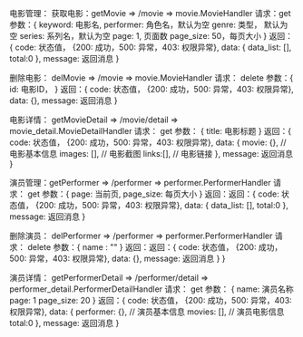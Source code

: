 
电影管理：
获取电影：getMovie		=> 	/movie 			=> movie.MovieHandler
	请求：get
	参数：{
		keyword:  电影名, 
		performer: 角色名，默认为空
		genre: 类型， 默认为空
		series: 系列名，默认为空
		page: 1, 页面数
		page_size: 50，每页大小
	}
	返回：{
		code: 状态值， {200: 成功，500: 异常，403: 权限异常},
		data: {
			data_list: [],
			total:0
		},
		message: 返回消息
	}

删除电影： delMovie		=>	/movie 			=> movie.MovieHandler
	请求： delete
	参数：{
		id: 电影ID，
	}
	返回：{
		code: 状态值， {200: 成功，500: 异常，403: 权限异常},
		data: {},
		message: 返回消息
	}
	
电影详情： getMovieDetail 	=> /movie/detail 	=> movie_detail.MovieDetailHandler
	请求： get
	参数： {
		title: 电影标题
	}
	返回：{
		code: 状态值， {200: 成功，500: 异常，403: 权限异常},
		data: {
			movie: {},	// 电影基本信息
			images: [], // 电影截图
			links:[],   // 电影链接
		},
		message: 返回消息
	}

演员管理：getPerformer 	=> /performer 		=> performer.PerformerHandler
	请求： get
	参数：{
		page: 当前页,
		page_size: 每页大小
	}
	返回：返回：{
		code: 状态值， {200: 成功，500: 异常，403: 权限异常},
		data: {
			data_list: [],
			total:0
		},
		message: 返回消息
	}

删除演员： delPerformer	=>	/performer 		=> performer.PerformerHandler
	请求： delete
	参数：{
		name : ""
	}
	返回：返回：{
		code: 状态值， {200: 成功，500: 异常，403: 权限异常},
		data: {},
		message: 返回消息
	}
	}
	
演员详情： getPerformerDetail 	=> /performer/detail 	=> performer_detail.PerformerDetailHandler
	请求： get
	参数： {
		name: 演员名称
		page: 1
		page_size: 20
	}
	返回：{
		code: 状态值， {200: 成功，500: 异常，403: 权限异常},
		data: {
			performer: {},	// 演员基本信息
			movies: [], // 演员电影信息
			total:0
		},
		message: 返回消息
	}